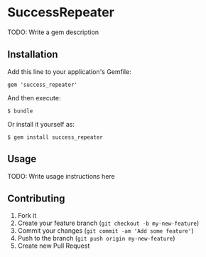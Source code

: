# SuccessRepeater

TODO: Write a gem description

## Installation

Add this line to your application's Gemfile:

    gem 'success_repeater'

And then execute:

    $ bundle

Or install it yourself as:

    $ gem install success_repeater

## Usage

TODO: Write usage instructions here

## Contributing

1. Fork it
2. Create your feature branch (`git checkout -b my-new-feature`)
3. Commit your changes (`git commit -am 'Add some feature'`)
4. Push to the branch (`git push origin my-new-feature`)
5. Create new Pull Request
